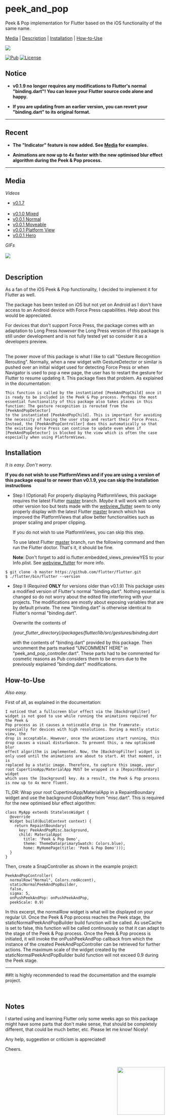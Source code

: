 # peek_and_pop

Peek & Pop implementation for Flutter based on the iOS functionality of the same name.

[Media](#media) | [Description](#description) | [Installation](#installation) | [How-to-Use](#howtouse)

<img src="https://img.shields.io/badge/Cosmos%20Software-Love%20Code-red"/>
<br>


[![Pub](https://img.shields.io/pub/v/peek_and_pop?color=g)](https://pub.dev/packages/peek_and_pop)
[![License](https://img.shields.io/github/license/aliyigitbireroglu/flutter-peek-and-pop?color=blue)](https://github.com/aliyigitbireroglu/flutter-peek-and-pop/blob/master/LICENSE)

## Notice
* **v0.1.9 no longer requires any modifications to Flutter's normal "binding.dart"! You can leave your Flutter source code alone and happy.** 
 
* **If you are updating from an earlier version, you can revert your "binding.dart" to its original format.** 
* * *

## Recent
* **The "Indicator" feature is now added. See [Media](#media) for examples.**

* **Animations are now up to 4x faster with the new optimised blur effect algorithm during the Peek & Pop process.**
* * *


<a name="media"></a>
## Media
*Videos*

* [v0.1.7](https://youtu.be/wOWCV7HJzwc)
<br><br>
* [v0.1.0 Mixed](https://youtu.be/G5QLwGtcb1I)
* [v0.0.1 Normal](https://youtu.be/PaEpU31z_7Q) 
* [v0.0.1 Moveable](https://youtu.be/3TjCFwHoOiE)
* [v0.0.1 Platform View](https://youtu.be/489YB-QuJ3k)
* [v0.0.1 Hero](https://youtu.be/36DAwnFKSKI)

*GIFs*
<br><br>
<img src="https://www.cosmossoftware.coffee/Common/Portfolio/GIFs/FlutterPeekAndPop.gif"/>
<br><br>


<a name="description"></a>
## Description
As a fan of the iOS Peek & Pop functionality, I decided to implement it for Flutter as well.

The package has been tested on iOS but not yet on Android as I don't have access to an Android device with Force Press capabilities. Help about this 
would be appreciated.

For devices that don't support Force Press, the package comes with an adaptation to Long Press *however* the Long Press version of this package is 
still under development and is not fully tested yet so consider it as a developers preview.

##
The power move of this package is what I like to call "Gesture Recognition Rerouting". Normally, when a new widget with GestureDetector or similar 
is pushed over an initial widget used for detecting Force Press or when Navigator is used to pop a new page, the user has to restart the gesture 
for Flutter to resume updating it. This package fixes that problem. As explained in the documentation:

```
This function is called by the instantiated [PeekAndPopChild] once it is ready to be included in the Peek & Pop process. Perhaps the most
essential functionality of this package also takes places in this function: The gesture recognition is rerouted from the [PeekAndPopDetector]
to the instantiated [PeekAndPopChild]. This is important for avoiding the necessity of having the user stop and restart their Force Press.
Instead, the [PeekAndPopController] does this automatically so that the existing Force Press can continue to update even when if
[PeekAndPopDetector] is blocked by the view which is often the case especially when using PlatformViews.
```


<a name="installation"></a>
## Installation
*It is easy. Don't worry.*

**If you do not wish to use PlatformViews and if you are using a version of this package equal to or newer than v0.1.9, you can skip the 
Installation instructions**  

* Step I (Optional)
For properly displaying PlatformViews, this package requires the latest Flutter [master](https://github.com/flutter/flutter) 
branch. *Maybe* it will work with some other version too but tests made with the [webview_flutter](https://pub.flutter-io.cn/packages/webview_flutter) 
seem to only properly display with the latest Flutter [master](https://github.com/flutter/flutter) branch which has improved the PlatformViews that 
allow better functionalities such as proper scaling and proper clipping.

    If you do not wish to use PlatformViews, you can skip this step.

    To use latest Flutter [master](https://github.com/flutter/flutter) branch, run the following command and then run the Flutter doctor. That's 
    it, it should  be fine.
    
    **Note**: Don't forget to add <key>io.flutter.embedded_views_preview</key><string>YES</string> to your Info.plist. See
    [webview_flutter](https://pub.flutter-io.cn/packages/webview_flutter) for more info.
    
```
$ git clone -b master https://github.com/flutter/flutter.git
$ ./flutter/bin/flutter --version
```

* Step II (Required **ONLY** for versions older than v0.1.9)
This package uses a modified version of Flutter's normal "binding.dart". Nothing essential is changed so do not worry about the edited file 
interfering with your projects. The modifications are mostly about exposing variables that are by default private. The new "binding.dart" is 
otherwise identical to Flutter's normal "binding.dart".

    Overwrite the contents of 

    *(your_flutter_directory)/packages/flutter/lib/src/gestures/binding.dart*

    with the contents of "binding.dart" provided by this package. Then uncomment the parts marked "UNCOMMENT HERE" in "peek_and_pop_controller.dart". 
    These parts had to be commented for cosmetic reasons as Pub considers them to be errors due to the previously explained "binding.dart" 
    modifications. 


<a name="howtouse"></a>
## How-to-Use
*Also easy.* 

First of all, as explained in the documentation:

```
I noticed that a fullscreen blur effect via the [BackdropFilter] widget is not good to use while running the animations required for the Peek &
Pop process as it causes a noticeable drop in the framerate- especially for devices with high resolutions. During a mostly static view, the
drop is acceptable. However, once the animations start running, this drop causes a visual disturbance. To prevent this, a new optimised blur
effect algorithm is implemented. Now, the [BackdropFilter] widget is only used until the animations are about to start. At that moment, it is
replaced by a static image. Therefore, to capture this image, your root CupertinoApp/MaterialApp MUST be wrapped in a [RepaintBoundary] widget
which uses the [background] key. As a result, the Peek & Pop process is now up to 4x more fluent.
```

TL;DR: Wrap your root CupertinoApp/MaterialApp in a RepaintBoundary widget and use the background GlobalKey from "misc.dart". This is required for 
the new optimised blur effect algorithm:

```
class MyApp extends StatelessWidget {
  @override
  Widget build(BuildContext context) {
    return RepaintBoundary(
      key: PeekAndPopMisc.background,
      child: MaterialApp(
        title: 'Peek & Pop Demo',
        theme: ThemeData(primarySwatch: Colors.blue),
        home: MyHomePage(title: 'Peek & Pop Demo')));
  }
}
```

Then, create a SnapController as shown in the example project:

```
PeekAndPopController(
  normalRow("Normal", Colors.redAccent), 
  staticNormalPeekAndPopBuilder, 
  false,
  sigma: 5, 
  onPushPeekAndPop: onPushPeekAndPop, 
  peekScale: 0.9)
```

In this excerpt, the normalRow widget is what will be displayed on your regular UI. Once the Peek & Pop process reaches the Peek stage, the 
staticNormalPeekAndPopBuilder build function will be called. As useCache is set to false, this function will be called continuously so that it can 
adapt to the stage of the Peek & Pop process. Once the Peek & Pop process is initiated, it will invoke the onPushPeekAndPop callback from which the
instance of the created PeekAndPopController can be retrieved for further actions. The maximum scale of the widget created by the  
staticNormalPeekAndPopBuilder build function  will not exceed 0.9 during the Peek stage.

* * *
##It is highly recommended to read the documentation and the example project.

<br>

## Notes
I started using and learning Flutter only some weeks ago so this package might have some parts that don't make sense, that should be completely 
different, that could be much better, etc. Please let me know! Nicely! 

Any help, suggestion or criticism is appreciated! 

Cheers.

<br><br>
<img align="right" src="https://www.cosmossoftware.coffee/Common/Images/CosmosSoftwareIconTransparent.png" width="150" height="150"/>
<br><br>